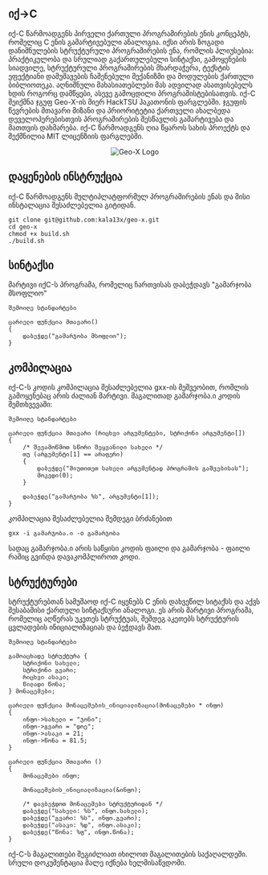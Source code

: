 ## იქ->C

იქ-C წარმოადგენს პირველი ქართული პროგრამირების ენის კონცეპტს, რომელიც C ენის გამარტივებული ანალოგია. იქსი არის ზოგადი დანიშნულების სტრუქტურული პროგრამირების ენა, რომლის პლიუსებია: პრაქტიკულობა და სრულიად გაქართულებული სინტაქსი, გამოყენების სიადვილე, სტრუქტურული პროგრამირების მხარდაჭერა, ტექსტის ეფექტიანი დამუშავების ჩაშენებული მექანიზმი და მოდულების ქართული ბიბლიოთეკა. აღნიშნული მახასიათებლები მას ადვილად ასათვისებელს ხდის როგორც დამწყები, ასევე გამოცდილი პროგრამისტებისათვის. იქ-C შეიქმნა ჯგუფ Geo-X-ის მიერ HackTSU ჰაკათონის ფარგლებში. ჯგუფის წევრების მთავარი მიზანი და პრიორიტეტია ქართველი ახალბედა დეველოპერებისთვის პროგრამირების შესწავლის გამარტივება და მათთვის დახმარება. იქ-C წარმოადგენს ღია წყაროს სახის პროექტს და შექმნილია MIT ლიცენზიის ფარგლებში.

<p align="center">
  <img src="https://raw.githubusercontent.com/kala13x/geo-x/master/x.png" alt="Geo-X Logo"/>
</p>

## დაყენების ინსტრუქცია
იქ-C წარმოადგენს მულტიპლატფორმულ პროგრამირების ენას და მისი ინსტალაცია შესაძლებელია გიტიდან.
```
git clone git@github.com:kala13x/geo-x.git
cd geo-x
chmod +x build.sh
./build.sh
```

## სინტაქსი
მარტივი იქC-ს პროგრამა, რომელიც ჩართვისას დაბეჭდავს "გამარჯობა მსოფლიო"
```
შემოიღე სტანდარტები

ცარიელი ფუნქცია მთავარი() 
{ 
    დაბეჭდე("გამარჯობა მსოფლიო"); 
}
```

## კომპილაცია
იქ-C-ს კოდის კომპილაცია შესაძლებელია gxx-ის მეშვეობით, რომლის გამოყენებაც არის ძალიან მარტივი. მაგალითად გამარჯობა.ი კოდის შემთხვევაში:

```
შემოიღე სტანდარტები

ცარიელი ფუნქცია მთავარი (რიცხვი არგუმენტები, სტრიქონი არგუმენტი[])
{
	/* შევამოწმოთ სწორი შეყვანილი სახელი */
	თუ (არგუმენტი[1] == არაფერი) 
	{
		დაბეჭდე("მიუთითეთ სახელი არგუმენტად პროგრამის გაშვებისას");
		მოკვდი(0);
	}

	დაბეჭდე("გამარჯობა %ს", არგუმენტი[1]);
}
```
კომპილაცია შესაძლებელია შემდეგი ბრძანებით
```
gxx -i გამარჯობა.ი -o გამარჯობა
```
სადაც გამარჯობა.ი არის საწყისი კოდის ფაილი და გამარჯობა - ფაილი რაშიც გვინდა დავაკომპლიროთ კოდი.

## სტრუქტურები
სტრუქტურებთან სამუშაოდ იქ-C იყენებს C ენის დახვეწილ სიტაქსს და აქვს შესაბამისი ქართული სინტაქსური ანალოგი. ეს არის მარტივი პროგრამა, რომელიც აღწერას უკეთეს სტრუქტუას, შემდეგ აკეთებს სტრუქტურის ცვლადების ინიციალიზაციას და ბეჭდავს მათ.

```
შემოიღე სტანდარტები

გამოაცხადე სტრუქტურა {
    სტრიქონი სახელი;
    სტრიქონი გვარი;
    რიცხვი ასაკი;
    წილადი წონა;
} მონაცემები;

ცარიელი ფუნქცია მონაცემების_ინიციალიზაცია(მონაცემები * ინფო) 
{
    ინფო->სახელი = "ჯონი";
    ინფო->გვარი = "დოე";
    ინფო->ასაკი = 21;
    ინფო->წონა = 81.5;
}

ცარიელი ფუნქცია მთავარი ()
{
    მონაცემები ინფო;

    მონაცემების_ინიციალიზაცია(&ინფო);

    /* დავბეჭდოთ მონაცემები სტრუქტურიდან */
    დაბეჭდე("სახელი: %ს", ინფო.სახელი);
    დაბეჭდე("გვარი: %ს", ინფო.გვარი);
    დაბეჭდე("ასაკი: %დ", ინფო.ასაკი);
    დაბეჭდე("წონა: %ფ", ინფო.წონა);
}
```

იქ-C-ს მაგალითები შეგიძლიათ იხილოთ მაგალითების საქაღალდეში.
სრული დოკუმენტაცია მალე იქნება ხელმისაწვდომი.
